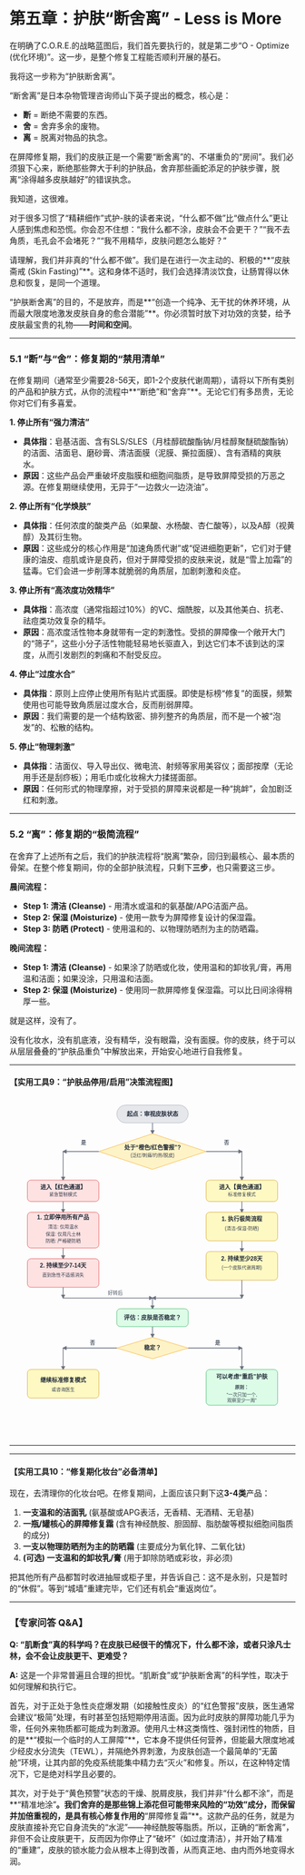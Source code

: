 
# 第五章：护肤“断舍离” - Less is More

在明确了C.O.R.E.的战略蓝图后，我们首先要执行的，就是第二步“O - Optimize (优化环境)”。这一步，是整个修复工程能否顺利开展的基石。

我将这一步称为“护肤断舍离”。

“断舍离”是日本杂物管理咨询师山下英子提出的概念，核心是：
*   **断** = 断绝不需要的东西。
*   **舍** = 舍弃多余的废物。
*   **离** = 脱离对物品的执念。

在屏障修复期，我们的皮肤正是一个需要“断舍离”的、不堪重负的“房间”。我们必须狠下心来，断绝那些弊大于利的护肤品，舍弃那些画蛇添足的护肤步骤，脱离“涂得越多皮肤越好”的错误执念。

我知道，这很难。

对于很多习惯了“精耕细作”式护-肤的读者来说，“什么都不做”比“做点什么”更让人感到焦虑和恐慌。你会忍不住想：“我什么都不涂，皮肤会不会更干？”“我不去角质，毛孔会不会堵死？”“我不用精华，皮肤问题怎么能好？”

请理解，我们并非真的“什么都不做”。我们是在进行一次主动的、积极的**“皮肤斋戒 (Skin Fasting)”**。这和身体不适时，我们会选择清淡饮食，让肠胃得以休息和恢复，是同一个道理。

“护肤断舍离”的目的，不是放弃，而是**“创造一个纯净、无干扰的休养环境，从而最大限度地激发皮肤自身的愈合潜能”**。你必须暂时放下对功效的贪婪，给予皮肤最宝贵的礼物——**时间和空间**。

---

### 5.1 “断”与“舍”：修复期的“禁用清单”

在修复期间（通常至少需要28-56天，即1-2个皮肤代谢周期），请将以下所有类别的产品和护肤方式，从你的流程中**“断绝”和“舍弃”**。无论它们有多昂贵，无论你对它们有多喜爱。

**1. 停止所有“强力清洁”**
*   **具体指**：皂基洁面、含有SLS/SLES（月桂醇硫酸酯钠/月桂醇聚醚硫酸酯钠）的洁面、洁面皂、磨砂膏、清洁面膜（泥膜、撕拉面膜）、含有酒精的爽肤水。
*   **原因**：这些产品会严重破坏皮脂膜和细胞间脂质，是导致屏障受损的万恶之源。在修复期继续使用，无异于“一边救火一边浇油”。

**2. 停止所有“化学焕肤”**
*   **具体指**：任何浓度的酸类产品（如果酸、水杨酸、杏仁酸等），以及A醇（视黄醇）及其衍生物。
*   **原因**：这些成分的核心作用是“加速角质代谢”或“促进细胞更新”，它们对于健康的油皮、痘肌或许是良药，但对于屏障受损的皮肤来说，就是“雪上加霜”的猛毒。它们会进一步削薄本就脆弱的角质层，加剧刺激和炎症。

**3. 停止所有“高浓度功效精华”**
*   **具体指**：高浓度（通常指超过10%）的VC、烟酰胺，以及其他美白、抗老、祛痘类功效复杂的精华。
*   **原因**：高浓度活性物本身就带有一定的刺激性。受损的屏障像一个敞开大门的“筛子”，这些小分子活性物能轻易地长驱直入，到达它们本不该到达的深度，从而引发剧烈的刺痛和不耐受反应。

**4. 停止“过度水合”**
*   **具体指**：原则上应停止使用所有贴片式面膜。即使是标榜“修复”的面膜，频繁使用也可能导致角质层过度水合，反而削弱屏障。
*   **原因**：我们需要的是一个结构致密、排列整齐的角质层，而不是一个被“泡发”的、松散的结构。

**5. 停止“物理刺激”**
*   **具体指**：洁面仪、导入导出仪、微电流、射频等家用美容仪；面部按摩（无论用手还是刮痧板）；用毛巾或化妆棉大力揉搓面部。
*   **原因**：任何形式的物理摩擦，对于受损的屏障来说都是一种“挑衅”，会加剧泛红和刺激。

---

### 5.2 “离”：修复期的“极简流程”

在舍弃了上述所有之后，我们的护肤流程将“脱离”繁杂，回归到最核心、最本质的骨架。在整个修复期间，你的全部护肤流程，只剩下**三步**，也只需要这三步。

**晨间流程：**
*   **Step 1: 清洁 (Cleanse)** - 用清水或温和的氨基酸/APG洁面产品。
*   **Step 2: 保湿 (Moisturize)** - 使用一款专为屏障修复设计的保湿霜。
*   **Step 3: 防晒 (Protect)** - 使用温和的、以物理防晒剂为主的防晒霜。

**晚间流程：**
*   **Step 1: 清洁 (Cleanse)** - 如果涂了防晒或化妆，使用温和的卸妆乳/膏，再用温和洁面；如果没涂，只用温和洁面。
*   **Step 2: 保湿 (Moisturize)** - 使用同一款屏障修复保湿霜。可以比日间涂得稍厚一些。

就是这样，没有了。

没有化妆水，没有肌底液，没有精华，没有眼霜，没有面膜。你的皮肤，终于可以从层层叠叠的“护肤品重负”中解放出来，开始安心地进行自我修复。

---

#### **【实用工具9：“护肤品停用/启用”决策流程图】**

<svg width="100%" viewBox="0 0 800 950" xmlns="http://www.w3.org/2000/svg" font-family="sans-serif">
<style>
.decision { fill: #fef3c7; stroke: #f59e0b; }
.action-red { fill: #fee2e2; stroke: #dc2626; }
.action-yellow { fill: #fef9c3; stroke: #ca8a04; }
.action-green { fill: #dcfce7; stroke: #16a34a; }
.line { stroke: #6b7280; stroke-width: 2; marker-end: url(#arrowhead); }
.text-label { font-size: 14px; fill: #4b5563; }
.text-title { font-size: 16px; font-weight: bold; fill: #1f2937; }
.text-desc { font-size: 13px; fill: #374151; }
</style>
<defs>
<marker id="arrowhead" viewBox="0 0 10 10" refX="8" refY="5" markerWidth="6" markerHeight="6" orient="auto-start-reverse">
<path d="M 0 0 L 10 5 L 0 10 z" fill="#6b7280"/>
</marker>
</defs>

<rect x="300" y="20" width="200" height="50" rx="25" fill="#e5e7eb" stroke="#9ca3af"/>
<text x="400" y="50" text-anchor="middle" class="text-title">起点：审视皮肤状态</text>

<line x1="400" y1="70" x2="400" y2="100" class="line"/>

<path class="decision" d="M400,100 L550,150 L400,200 L250,150 Z"/>
<text x="400" y="145" text-anchor="middle" class="text-title">处于“橙色/红色警报”?</text>
<text x="400" y="165" text-anchor="middle" class="text-desc">(泛红/刺痛/灼热/脱皮)</text>

<line x1="250" y1="150" x2="150" y2="150" class="line"/>
<line x1="150" y1="150" x2="150" y2="230" class="line"/>
<text x="200" y="130" class="text-label" font-weight="bold">是</text>

<g id="red-channel">
<rect x="50" y="230" width="200" height="60" rx="10" class="action-red"/>
<text x="150" y="255" text-anchor="middle" class="text-title">进入【红色通道】</text>
<text x="150" y="275" text-anchor="middle" class="text-desc">紧急管制模式</text>

<line x1="150" y1="290" x2="150" y2="320" class="line"/>

<rect x="50" y="320" width="200" height="100" rx="10" class="action-red"/>
<text x="150" y="340" text-anchor="middle" class="text-title">1. 立即停用所有产品</text>
<text x="150" y="365" text-anchor="middle" class="text-desc">清洁: 仅用温水</text>
<text x="150" y="385" text-anchor="middle" class="text-desc">保湿: 仅用凡士林</text>
<text x="150" y="405" text-anchor="middle" class="text-desc">防晒: 严格硬防晒</text>

<line x1="150" y1="420" x2="150" y2="450" class="line"/>

<rect x="50" y="450" width="200" height="80" rx="10" class="action-red"/>
<text x="150" y="475" text-anchor="middle" class="text-title">2. 持续至少7-14天</text>
<text x="150" y="500" text-anchor="middle" class="text-desc">直到急性不适感消失</text>

<line x1="150" y1="530" x2="150" y2="560" class="line"/>
<line x1="150" y1="560" x2="400" y2="560" class="line"/>
<line x1="400" y1="560" x2="400" y2="590" class="line"/>
<text x="275" y="550" class="text-label">好转后</text>
</g>

<line x1="550" y1="150" x2="650" y2="150" class="line"/>
<line x1="650" y1="150" x2="650" y2="230" class="line"/>
<text x="600" y="130" class="text-label" font-weight="bold">否</text>

<g id="yellow-channel">
<rect x="550" y="230" width="200" height="60" rx="10" class="action-yellow"/>
<text x="650" y="255" text-anchor="middle" class="text-title">进入【黄色通道】</text>
<text x="650" y="275" text-anchor="middle" class="text-desc">标准修复模式</text>

<line x1="650" y1="290" x2="650" y2="320" class="line"/>

<rect x="550" y="320" width="200" height="80" rx="10" class="action-yellow"/>
<text x="650" y="345" text-anchor="middle" class="text-title">1. 执行极简流程</text>
<text x="650" y="370" text-anchor="middle" class="text-desc">(清洁-保湿-防晒)</text>

<line x1="650" y1="400" x2="650" y2="430" class="line"/>

<rect x="550" y="430" width="200" height="80" rx="10" class="action-yellow"/>
<text x="650" y="455" text-anchor="middle" class="text-title">2. 持续至少28天</text>
<text x="650" y="480" text-anchor="middle" class="text-desc">(一个皮肤代谢周期)</text>

<line x1="650" y1="510" x2="650" y2="560" class="line"/>
<line x1="650" y1="560" x2="400" y2="560" class="line"/>
</g>

<rect x="300" y="590" width="200" height="50" rx="10" class="action-green"/>
<text x="400" y="620" text-anchor="middle" class="text-title">评估：皮肤是否稳定？</text>

<line x1="400" y1="640" x2="400" y2="670" class="line"/>

<path class="decision" d="M400,670 L500,700 L400,730 L300,700 Z"/>
<text x="400" y="705" text-anchor="middle" class="text-title">稳定？</text>

<line x1="500" y1="700" x2="650" y2="700" class="line"/>
<line x1="650" y1="700" x2="650" y2="760" class="line"/>
<text x="575" y="690" class="text-label" font-weight="bold">是</text>

<rect x="550" y="760" width="200" height="100" rx="10" class="action-green"/>
<text x="650" y="785" text-anchor="middle" class="text-title">可以考虑“重启”护肤</text>
<text x="650" y="815" text-anchor="middle" class="text-desc" font-weight="bold">原则：</text>
<text x="650" y="835" text-anchor="middle" class="text-desc">“一次只加一个,</text>
<text x="650" y="850" text-anchor="middle" class="text-desc">观察至少一周”</text>

<line x1="300" y1="700" x2="150" y2="700" class="line"/>
<line x1="150" y1="700" x2="150" y2="760" class="line"/>
<text x="225" y="690" class="text-label" font-weight="bold">否</text>

<rect x="50" y="760" width="200" height="80" rx="10" class="action-yellow"/>
<text x="150" y="795" text-anchor="middle" class="text-title">继续标准修复模式</text>
<text x="150" y="820" text-anchor="middle" class="text-desc">或咨询医生</text>

</svg>

---

---

#### **【实用工具10：“修复期化妆台”必备清单】**

现在，去清理你的化妆台吧。在修复期间，上面应该只剩下这**3-4类**产品：

1.  **一支温和的洁面乳** (氨基酸或APG表活，无香精、无酒精、无皂基)
2.  **一瓶/罐核心的屏障修复霜** (含有神经酰胺、胆固醇、脂肪酸等模拟细胞间脂质的成分)
3.  **一支以物理防晒剂为主的防晒霜** (主要成分为氧化锌、二氧化钛)
4.  **(可选) 一支温和的卸妆乳/膏** (用于卸除防晒或彩妆，非必须)

把其他所有产品都暂时收进抽屉或柜子里，并告诉自己：这不是永别，只是暂时的“休假”。等到“城墙”重建完毕，它们还有机会“重返岗位”。

---

### **【专家问答 Q&A】**

**Q: “肌断食”真的科学吗？在皮肤已经很干的情况下，什么都不涂，或者只涂凡士林，会不会让皮肤更干、更难受？**

**A:** 这是一个非常普遍且合理的担忧。“肌断食”或“护肤断舍离”的科学性，取决于如何理解和执行它。

首先，对于正处于急性炎症爆发期（如接触性皮炎）的“红色警报”皮肤，医生通常会建议“极简”处理，有时甚至包括短期停用洁面。因为此时皮肤的屏障功能几乎为零，任何外来物质都可能成为刺激源。使用凡士林这类惰性、强封闭性的物质，目的是**“模拟一个临时的人工屏障”**，它本身不提供任何营养，但能最大限度地减少经皮水分流失（TEWL），并隔绝外界刺激，为皮肤创造一个最简单的“无菌舱”环境，让其内部的免疫系统能集中精力去“灭火”和修复。所以，在这种特定情况下，它是绝对科学且必要的。

其次，对于处于“黄色预警”状态的干燥、脱屑皮肤，我们并非“什么都不涂”，而是**“精准地涂”**。我们舍弃的是那些锦上添花但可能带来风险的“功效”成分，而保留并加倍重视的，是具有核心修复作用的**“屏障修复霜”**。这款产品的任务，就是为皮肤直接补充它自身流失的“水泥”——神经酰胺等脂质。所以，正确的“断舍离”，非但不会让皮肤更干，反而因为你停止了“破坏”（如过度清洁），并开始了精准的“重建”，皮肤的锁水能力会从根本上得到改善，从而真正地、由内而外地变得水润。
